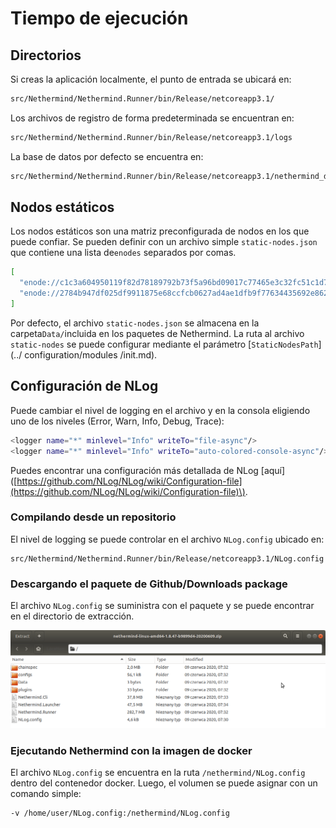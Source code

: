 # Tiempo de ejecución

## Directorios

Si creas la aplicación localmente, el punto de entrada se ubicará en:

```bash
src/Nethermind/Nethermind.Runner/bin/Release/netcoreapp3.1/
```

Los archivos de registro de forma predeterminada se encuentran en:

```bash
src/Nethermind/Nethermind.Runner/bin/Release/netcoreapp3.1/logs
```

La base de datos por defecto se encuentra en:

```bash
src/Nethermind/Nethermind.Runner/bin/Release/netcoreapp3.1/nethermind_db
```

## Nodos estáticos

Los nodos estáticos son una matriz preconfigurada de nodos en los que puede confiar. Se pueden definir con un archivo simple `static-nodes.json` que contiene una lista de`enodes` separados por comas.

```bash
[
  "enode://c1c3a604950119f82d78189792b73f5a96bd09017c77465e3c32fc51c1d758a9a772ffddd58436d465342f2cfa6d4a442a49e526743f4d8354d7c5ce794c3ee5@127.0.0.1:30303",
  "enode://2784b947df025df9911875e68ccfcb0627ad4ae1dfb9f77634435692e8626508d9a6a04adff7719d3d73b25e72cbedee8d8e431492afbbd5fb4082e78c52d934@127.0.0.1:30303"
]
```

Por defecto, el archivo `static-nodes.json` se almacena en la carpeta`Data/`incluida en los paquetes de Nethermind. La ruta al archivo `static-nodes` se puede configurar mediante el parámetro \[`StaticNodesPath`\] \(../ configuration/modules /init.md\).

## Configuración de NLog

Puede cambiar el nivel de logging en el archivo y en la consola eligiendo uno de los niveles \(Error, Warn, Info, Debug, Trace\):

```bash
<logger name="*" minlevel="Info" writeTo="file-async"/>
<logger name="*" minlevel="Info" writeTo="auto-colored-console-async"/>
```

Puedes encontrar una configuración más detallada de NLog \[aquí\] \([https://github.com/NLog/NLog/wiki/Configuration-file](https://github.com/NLog/NLog/wiki/Configuration-file)\).

### Compilando desde un repositorio

El nivel de logging se puede controlar en el archivo `NLog.config` ubicado en:

```text
src/Nethermind/Nethermind.Runner/bin/Release/netcoreapp3.1/NLog.config
```

### Descargando el paquete de Github/Downloads package

El archivo `NLog.config` se suministra con el paquete y se puede encontrar en el directorio de extracción.

![](../../.gitbook/assets/image%20%2830%29.png)

### Ejecutando Nethermind con la imagen de docker

El archivo `NLog.config` se encuentra en la ruta `/nethermind/NLog.config` dentro del contenedor docker. Luego, el volumen se puede asignar con un comando simple:

```bash
-v /home/user/NLog.config:/nethermind/NLog.config
```

